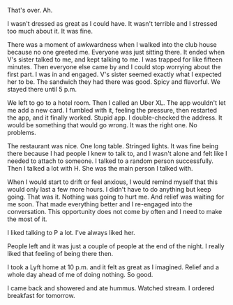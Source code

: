 That's over. Ah.

I wasn't dressed as great as I could have. It wasn't terrible and I stressed too much about it. It was fine.

There was a moment of awkwardness when I walked into the club house because no one greeted me. Everyone was just sitting there. It ended when V's sister talked to me, and kept talking to me. I was trapped for like fifteen minutes. Then everyone else came by and I could stop worrying about the first part. I was in and engaged. V's sister seemed exactly what I expected her to be. The sandwich they had there was good. Spicy and flavorful. We stayed there until 5 p.m.

We left to go to a hotel room. Then I called an Uber XL. The app wouldn't let me add a new card. I fumbled with it, feeling the pressure, then restarted the app, and it finally worked. Stupid app. I double-checked the address. It would be something that would go wrong. It was the right one. No problems.

The restaurant was nice. One long table. Stringed lights. It was fine being there because I had people I knew to talk to, and I wasn't alone and felt like I needed to attach to someone. I talked to a random person successfully. Then I talked a lot with H. She was the main person I talked with.

When I would start to drift or feel anxious, I would remind myself that this would only last a few more hours. I didn't have to do anything but keep going. That was it. Nothing was going to hurt me. And relief was waiting for me soon. That made everything better and I re-engaged into the conversation. This opportunity does not come by often and I need to make the most of it.

I liked talking to P a lot. I've always liked her.

People left and it was just a couple of people at the end of the night. I really liked that feeling of being there then.

I took a Lyft home at 10 p.m. and it felt as great as I imagined. Relief and a whole day ahead of me of doing nothing. So good.

I came back and showered and ate hummus. Watched stream. I ordered breakfast for tomorrow.
